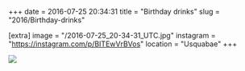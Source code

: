 +++
date = 2016-07-25 20:34:31
title = "Birthday drinks"
slug = "2016/Birthday-drinks"

[extra]
image = "/2016-07-25_20-34-31_UTC.jpg"
instagram = "https://instagram.com/p/BITEwVrBVos"
location = "Usquabae"
+++

<img src="/2016-07-25_20-34-31_UTC.jpg" />
